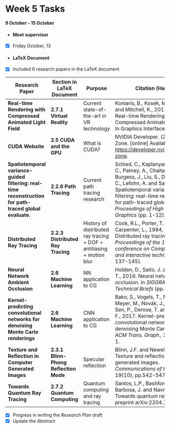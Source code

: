 # Week 5 Tasks

**9 October - 15 October**
- #### Meet supervisor
- [x] Friday October, 13

- #### LaTeX Document
- [x] Included 6 research papers in the LaTeX document

| Research Paper                                                                                              | Section in LaTeX Document             | Purpose                                                              | Citation (Harvard)                                                                                                                                                                                                                                                                                            |
|-------------------------------------------------------------------------------------------------------------|---------------------------------------|----------------------------------------------------------------------|---------------------------------------------------------------------------------------------------------------------------------------------------------------------------------------------------------------------------------------------------------------------------------------------------------------|
| **Real-time Rendering with Compressed Animated Light Field**                                                | **2.7.1 Virtual Reality**             | Current state-of-the-art in VR technology                            | Koniaris, B., Kosek, M., Sinclair, D. and Mitchell, K., 2017, January. Real-time Rendering with Compressed Animated Light Fields. In Graphics Interface (Vol. 2).                                                                                                                                             |
| **CUDA Website**                                                                                            | **2.5 CUDA and the GPU**              | What is CUDA?                                                        | NVIDIA Developer. (2019). CUDA Zone. [online] Available at: https://developer.nvidia.com/cuda-zone.                                                                                                                                                                                                           |
| **Spatiotemporal variance-guided filtering: real-time reconstruction for path-traced global evaluate.** | **2.2.6 Path Tracing**                | Current path tracing research                                        | Schied, C., Kaplanyan, A., Wyman, C., Patney, A., Chaitanya, C.R.A., Burgess, J., Liu, S., Dachsbacher, C., Lefohn, A. and Salvi, M., 2017. Spatiotemporal variance-guided filtering: real-time reconstruction for path-traced global evaluate. In *Proceedings of High Performance Graphics* (pp. 1-12). |
| **Distributed Ray Tracing**                                                                                 | **2.2.3 Distributed Ray Tracing**     | History of distributed ray tracing + DOF + antiliasing + motion blur | Cook, R.L., Porter, T. and Carpenter, L., 1984, January. Distributed ray tracing. In *Proceedings of the 11th annual conference on Computer graphics and interactive techniques* (pp. 137-145).                                                                                                               |
| **Neural Network Ambient Occlusion**                                                                        | **2.6 Machine Learning**              | NN application to CG                                                 | Holden, D., Saito, J. and Komura, T., 2016. Neural network ambient occlusion. In *SIGGRAPH ASIA 2016 Technical Briefs* (pp. 1-4).                                                                                                                                                                             |
| **Kernel-predicting convolutional networks for denoising Monte Carlo renderings**                           | **2.6 Machine Learning**              | CNN application to CG                                                | Bako, S., Vogels, T., McWilliams, B., Meyer, M., Novák, J., Harvill, A., Sen, P., Derose, T. and Rousselle, F., 2017. Kernel-predicting convolutional networks for denoising Monte Carlo renderings. *ACM Trans. Graph.,* 36(4), pp.97-1.                                                                     |
| **Texture and Reflection in Computer Generated Images**                                                     | **2.3.1 Blinn-Phong Reflection Mode** | Specular reflection                                                  | Blinn, J.F. and Newell, M.E., 1976. Texture and reflection in computer generated images. *Communications of the ACM*, 19(10), pp.542-547.                                                                                                                                                                     |
| **Towards Quantum Ray Tracing**                                                                             | **2.7.2 Quantum Computing**           | Quantum computing and ray tracing                                    | Santos, L.P., Bashford-Rogers, T., Barbosa, J. and Navrátil, P., 2022. Towards quantum ray tracing. arXiv preprint arXiv:2204.12797.                                                                                                                                                                          |

- [x] Progress in writing the *Research Plan* draft
- [x] Update the *Abstract*